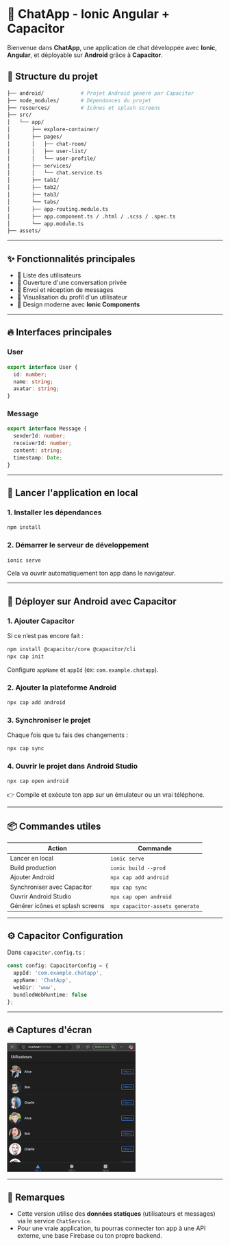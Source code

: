 
# 📱 ChatApp - Ionic Angular + Capacitor

Bienvenue dans **ChatApp**, une application de chat développée avec **Ionic**, **Angular**, et déployable sur **Android** grâce à **Capacitor**.

## 📂 Structure du projet

```bash
├── android/            # Projet Android généré par Capacitor
├── node_modules/       # Dépendances du projet
├── resources/          # Icônes et splash screens
├── src/
│   └── app/
│       ├── explore-container/
│       ├── pages/
│       │   ├── chat-room/
│       │   ├── user-list/
│       │   └── user-profile/
│       ├── services/
│       │   └── chat.service.ts
│       ├── tab1/
│       ├── tab2/
│       ├── tab3/
│       └── tabs/
│       ├── app-routing.module.ts
│       ├── app.component.ts / .html / .scss / .spec.ts
│       └── app.module.ts
├── assets/
```

---

## ✨ Fonctionnalités principales

- 🔹 Liste des utilisateurs
- 🔹 Ouverture d'une conversation privée
- 🔹 Envoi et réception de messages
- 🔹 Visualisation du profil d'un utilisateur
- 🔹 Design moderne avec **Ionic Components**

---

## 🔥 Interfaces principales

### **User**
```typescript
export interface User {
  id: number;
  name: string;
  avatar: string;
}
```

### **Message**
```typescript
export interface Message {
  senderId: number;
  receiverId: number;
  content: string;
  timestamp: Date;
}
```

---

## 🚀 Lancer l'application en local

### 1. Installer les dépendances
```bash
npm install
```

### 2. Démarrer le serveur de développement
```bash
ionic serve
```
Cela va ouvrir automatiquement ton app dans le navigateur.

---

## 📲 Déployer sur Android avec Capacitor

### 1. Ajouter Capacitor
Si ce n’est pas encore fait :
```bash
npm install @capacitor/core @capacitor/cli
npx cap init
```
Configure `appName` et `appId` (ex: `com.example.chatapp`).

### 2. Ajouter la plateforme Android
```bash
npx cap add android
```

### 3. Synchroniser le projet
Chaque fois que tu fais des changements :
```bash
npx cap sync
```

### 4. Ouvrir le projet dans Android Studio
```bash
npx cap open android
```
👉 Compile et exécute ton app sur un émulateur ou un vrai téléphone.

---

## 📦 Commandes utiles

| Action                           | Commande                         |
|---------------------------------- |---------------------------------- |
| Lancer en local                  | `ionic serve`                    |
| Build production                 | `ionic build --prod`             |
| Ajouter Android                  | `npx cap add android`            |
| Synchroniser avec Capacitor      | `npx cap sync`                   |
| Ouvrir Android Studio            | `npx cap open android`           |
| Générer icônes et splash screens | `npx capacitor-assets generate`  |

---

## ⚙️ Capacitor Configuration

Dans `capacitor.config.ts` :

```typescript
const config: CapacitorConfig = {
  appId: 'com.example.chatapp',
  appName: 'ChatApp',
  webDir: 'www',
  bundledWebRuntime: false
};
```

---

## 🔥 Captures d'écran
<img src="user_list.PNG" alt="Liste des utilisateurs" width="300">

---

## 📜 Remarques

- Cette version utilise des **données statiques** (utilisateurs et messages) via le service `ChatService`.
- Pour une vraie application, tu pourras connecter ton app à une API externe, une base Firebase ou ton propre backend.
